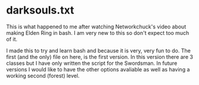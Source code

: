 # darksouls.txt
This is what happened to me after watching Networkchuck's video about making Elden Ring in bash. I am very new to this so don't expect too much of it.

I made this to try and learn bash and because it is very, very fun to do. The first (and the only) file on here, is the first version. In this version there are 3 classes but I have only written the script for the Swordsman.
In future versions I would like to have the other options avaliable as well as having a working second (forest) level.
